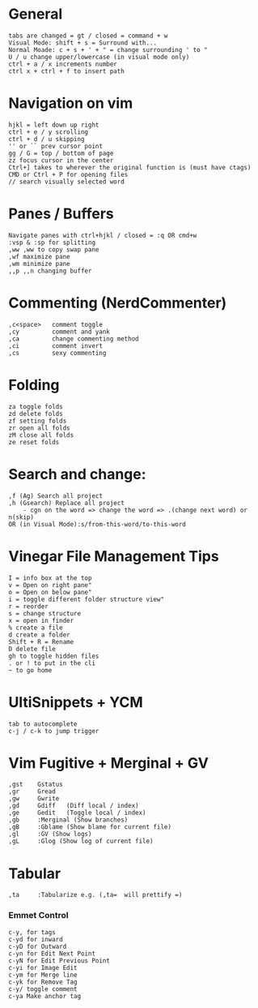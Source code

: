 # General
    tabs are changed = gt / closed = command + w
    Visual Mode: shift + s = Surround with...
    Normal Moade: c + s + ' + " = change surrounding ' to "
    U / u change upper/lowercase (in visual mode only)
    ctrl + a / x increments number
    ctrl x + ctrl + f to insert path

# Navigation on vim
    hjkl = left down up right
    ctrl + e / y scrolling
    ctrl + d / u skipping 
    '' or `` prev cursor point
    gg / G = top / bottom of page
    zz focus cursor in the center
    Ctrl+] takes to wherever the original function is (must have ctags)
    CMD or Ctrl + P for opening files
    // search visually selected word

# Panes / Buffers
    Navigate panes with ctrl+hjkl / closed = :q OR cmd+w
    :vsp & :sp for splitting
    ,ww ,ww to copy swap pane
    ,wf maximize pane
    ,wm minimize pane
    ,,p ,,n changing buffer

# Commenting (NerdCommenter)
    ,c<space>   comment toggle
    ,cy         comment and yank
    ,ca         change commenting method 
    ,ci         comment invert
    ,cs         sexy commenting

# Folding
    za toggle folds
    zd delete folds
    zf setting folds
    zr open all folds
    zM close all folds
    ze reset folds

# Search and change: 
    ,f (Ag) Search all project
    ,h (Gsearch) Replace all project
        - cgn on the word => change the word => .(change next word) or n(skip)
    OR (in Visual Mode):s/from-this-word/to-this-word

# Vinegar File Management Tips
    I = info box at the top
    v = Open on right pane"
    o = Open on below pane"
    i = toggle different folder structure view"
    r = reorder
    s = change structure
    x = open in finder
    % create a file
    d create a folder
    Shift + R = Rename
    D delete file
    gh to toggle hidden files
    . or ! to put in the cli
    ~ to go home

# UltiSnippets  + YCM
    tab to autocomplete
    c-j / c-k to jump trigger

# Vim Fugitive + Merginal + GV
    ,gst    Gstatus
    ,gr     Gread
    ,gw     Gwrite
    ,gd     Gdiff   (Diff local / index)
    ,ge     Gedit   (Toggle local / index)
    ,gb     :Merginal (Show branches)
    ,gB     :Gblame (Show blame for current file)
    ,gl     :GV (Show logs)
    ,gL     :Glog (Show log of current file)

# Tabular
    ,ta     :Tabularize e.g. (,ta=  will prettify =)

### Emmet Control
    c-y, for tags
    c-yd for inward
    c-yD for Outward
    c-yn for Edit Next Point
    c-yN for Edit Previous Point
    c-yi for Image Edit
    c-ym for Merge line
    c-yk for Remove Tag
    c-y/ toggle comment
    c-ya Make anchor tag
